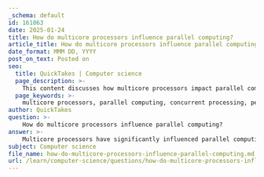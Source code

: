 ```yaml
---
_schema: default
id: 161063
date: 2025-01-24
title: How do multicore processors influence parallel computing?
article_title: How do multicore processors influence parallel computing?
date_format: MMM DD, YYYY
post_on_text: Posted on
seo:
  title: QuickTakes | Computer science
  page_description: >-
    This content discusses how multicore processors impact parallel computing by enhancing performance, improving resource utilization, and providing scalability, while also addressing programming challenges such as data dependency and cache coherence.
  page_keywords: >-
    multicore processors, parallel computing, concurrent processing, performance improvement, resource utilization, scalability, automatic parallelism, programming challenges, data dependency, load imbalance, cache coherence, resource contention
author: QuickTakes
question: >-
    How do multicore processors influence parallel computing?
answer: >-
    Multicore processors have significantly influenced parallel computing by enabling more efficient execution of tasks through concurrent processing. Here’s a detailed overview of how multicore processors impact parallel computing:\n\n### 1. Enhanced Performance\nMulticore processors allow for the execution of multiple threads or processes simultaneously. This parallel execution can lead to substantial performance improvements. For instance, a computational task that takes a long time to complete serially can be divided into smaller subtasks that run concurrently on different cores, drastically reducing overall execution time. For example, a task that takes 300 seconds in a serial execution model could potentially be completed in just 6 seconds when distributed across 50 cores, achieving a speedup factor of 50.\n\n### 2. Improved Resource Utilization\nWith multicore architectures, the ability to run multiple tasks in parallel leads to better utilization of CPU resources. Each core can handle different threads, allowing for efficient multitasking. This results in enhanced throughput and responsiveness in applications, as all cores can be utilized effectively.\n\n### 3. Scalability\nMulticore processors provide a scalable solution for handling larger datasets and more complex computations. As the number of cores increases, the capacity to process larger tasks concurrently also increases. This scalability is particularly beneficial for high-performance computing applications, where the demand for processing power continues to grow.\n\n### 4. Automatic Parallelism\nIn modern programming paradigms, such as task-based parallelism, runtime systems can automatically identify potential parallel computations within a task graph. This feature simplifies the development process, allowing developers to implement algorithms that can leverage parallelism without extensive manual intervention.\n\n### 5. Programming Challenges\nWhile multicore processors offer significant advantages, they also introduce several challenges in programming:\n- **Data Dependency**: Tasks may have dependencies on shared data, which can complicate parallel execution. Ensuring that all cores have a consistent view of the data can be complex and may lead to performance bottlenecks.\n- **Load Imbalance**: When parallel tasks have different execution times, load imbalance can occur, reducing the overall speedup expected from parallel execution.\n- **Cache Coherence**: Maintaining cache coherence among multiple cores accessing shared memory is crucial to avoid inconsistencies and ensure optimal performance.\n- **Resource Contention**: Multiple cores accessing shared resources can lead to contention, which may hinder performance.\n\n### Conclusion\nIn summary, multicore processors have transformed parallel computing by enabling efficient execution of concurrent tasks, improving performance, and enhancing resource utilization. However, they also present unique programming challenges that developers must address to fully leverage the capabilities of multicore architectures. As the trend towards multicore systems continues, understanding these dynamics is essential for optimizing applications in modern computing environments.
subject: Computer science
file_name: how-do-multicore-processors-influence-parallel-computing.md
url: /learn/computer-science/questions/how-do-multicore-processors-influence-parallel-computing
---
```


&nbsp;